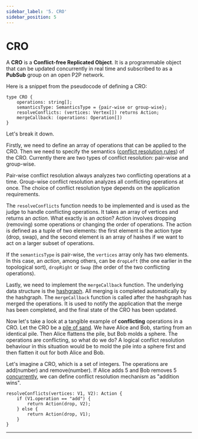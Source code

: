 ```yaml
---
sidebar_label: '5. CRO'
sidebar_position: 5
---
```


# CRO

A **CRO** is a **Conflict-free Replicated Object**. It is a programmable object that can be updated concurrently in real time and subscribed to as a **PubSub** group on an open P2P network.

Here is a snippet from the pseudocode of defining a CRO:
```
type CRO {
    operations: string[];
    semanticsType: SemanticsType = {pair-wise or group-wise};
    resolveConflicts: (vertices: Vertex[]) returns Action;
    mergeCallback: (operations: Operation[])
}
```
Let's break it down.

Firstly, we need to define an array of operations that can be applied to the CRO. Then we need to specify the semantics ([conflict resolution rules](./conflict.md)) of the CRO. Currently there are two types of conflict resolution: pair-wise and group-wise.

Pair-wise conflict resolution always analyzes two conflicting operations at a time. Group-wise conflict resolution analyzes all conflicting operations at once. The choice of conflict resolution type depends on the application requirements. 

The `resolveConflicts` function needs to be implemented and is used as the judge to handle conflicting operations. It takes an array of vertices and returns an _action_. What exactly is an _action_? 
Action involves dropping (removing) some operations or changing the order of operations. The action is defined as a tuple of two elements: the first element is the action type (drop, swap), and the second element is an array of hashes if we want to act on a larger subset of operations. 

If the `semanticsType` is pair-wise, the `vertices` array only has two elements. In this case, an _action_, among others, can be `dropLeft` (the one earlier in the topological sort), `dropRight` or `Swap` (the order of the two conflicting operations).

Lastly, we need to implement the `mergeCallback` function. The underlying data structure is the [hashgraph](./hashgraph.md). All merging is completed automatically by the hashgraph. The `mergeCallback` function is called after the hashgraph has merged the operations. It is used to notify the application that the merge has been completed, and the final state of the CRO has been updated.

Now let's take a look at a tangible example of **conflicting** operations in a CRO.
Let the CRO be a [pile of sand](https://blog.topology.gg/the-origins-of-topology-from-ledgers-to-sandcastles-part-2/). We have Alice and Bob, starting from an identical pile. Then Alice flattens the pile, but Bob molds a sphere. The operations are conflicting, so what do we do? A logical conflict resolution behaviour in this situation would be to mold the pile into a sphere first and then flatten it out for both Alice and Bob. 

Let's imagine a CRO, which is a set of integers. The operations are add(number) and remove(number). If Alice adds 5 and Bob removes 5 [concurrently](./concurrency.md), we can define conflict resolution mechanism as "addition wins". 

```
resolveConflicts(vertices: V1, V2): Action {
    if (V1.operation == "add") {
        return Action(drop, V2);
    } else {
        return Action(drop, V1);
    }
}
```

---
